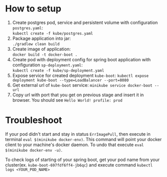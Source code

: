 # How to setup

1. Create postgres pod, service and persistent volume with configuration `postgres.yaml`:\
`kubectl create -f kube/postgres.yaml`
2. Package application into jar:\
`./gradlew clean build`
3. Create image of application:\
`docker build -t docker-boot .`
4. Create pod with deployment config for spring boot application with configuration `sp-deployment.yaml`:\
`kubectl create -f kube/sp-deployment.yaml`
5. Expose service for created deployment `kube-boot`:
`kubectl expose deployment kube-boot --type=LoadBalancer --port=8080` 
6. Get external url of `kube-boot` service:
`minikube service docker-boot --url`
7. Copy url with port that you get on previous stage and insert it in browser. You should see `Hello World! profile: prod`

# Troubleshoot
If your pod didn't start and stay in status `ErrImagePull`, then execute in terminal `eval $(minikube docker-env)`. 
This command will point your docker client to your machine's docker daemon. To undo that execute `eval $(minikube docker-env -u)`. 

To check logs of starting of your spring boot, get your pod name from your cluster(ex. `kube-boot-697fdf6ff4-jb6qc`) and execute command `kubectl logs <YOUR_POD_NAME>`

